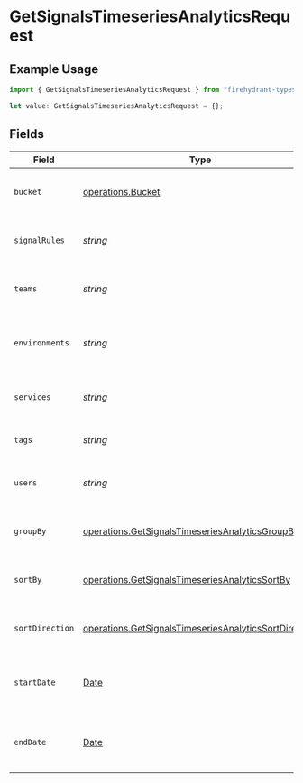 # GetSignalsTimeseriesAnalyticsRequest

## Example Usage

```typescript
import { GetSignalsTimeseriesAnalyticsRequest } from "firehydrant-typescript-sdk/models/operations";

let value: GetSignalsTimeseriesAnalyticsRequest = {};
```

## Fields

| Field                                                                                                                          | Type                                                                                                                           | Required                                                                                                                       | Description                                                                                                                    |
| ------------------------------------------------------------------------------------------------------------------------------ | ------------------------------------------------------------------------------------------------------------------------------ | ------------------------------------------------------------------------------------------------------------------------------ | ------------------------------------------------------------------------------------------------------------------------------ |
| `bucket`                                                                                                                       | [operations.Bucket](../../models/operations/bucket.md)                                                                         | :heavy_minus_sign:                                                                                                             | String that determines how records are grouped                                                                                 |
| `signalRules`                                                                                                                  | *string*                                                                                                                       | :heavy_minus_sign:                                                                                                             | A comma separated list of signal rule IDs                                                                                      |
| `teams`                                                                                                                        | *string*                                                                                                                       | :heavy_minus_sign:                                                                                                             | A comma separated list of team IDs                                                                                             |
| `environments`                                                                                                                 | *string*                                                                                                                       | :heavy_minus_sign:                                                                                                             | A comma separated list of environment IDs                                                                                      |
| `services`                                                                                                                     | *string*                                                                                                                       | :heavy_minus_sign:                                                                                                             | A comma separated list of service IDs                                                                                          |
| `tags`                                                                                                                         | *string*                                                                                                                       | :heavy_minus_sign:                                                                                                             | A comma separated list of tags                                                                                                 |
| `users`                                                                                                                        | *string*                                                                                                                       | :heavy_minus_sign:                                                                                                             | A comma separated list of user IDs                                                                                             |
| `groupBy`                                                                                                                      | [operations.GetSignalsTimeseriesAnalyticsGroupBy](../../models/operations/getsignalstimeseriesanalyticsgroupby.md)             | :heavy_minus_sign:                                                                                                             | String that determines how records are grouped                                                                                 |
| `sortBy`                                                                                                                       | [operations.GetSignalsTimeseriesAnalyticsSortBy](../../models/operations/getsignalstimeseriesanalyticssortby.md)               | :heavy_minus_sign:                                                                                                             | String that determines how records are sorted                                                                                  |
| `sortDirection`                                                                                                                | [operations.GetSignalsTimeseriesAnalyticsSortDirection](../../models/operations/getsignalstimeseriesanalyticssortdirection.md) | :heavy_minus_sign:                                                                                                             | String that determines how records are sorted                                                                                  |
| `startDate`                                                                                                                    | [Date](https://developer.mozilla.org/en-US/docs/Web/JavaScript/Reference/Global_Objects/Date)                                  | :heavy_minus_sign:                                                                                                             | The start date to return metrics from                                                                                          |
| `endDate`                                                                                                                      | [Date](https://developer.mozilla.org/en-US/docs/Web/JavaScript/Reference/Global_Objects/Date)                                  | :heavy_minus_sign:                                                                                                             | The end date to return metrics from                                                                                            |